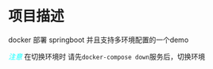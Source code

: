 # 项目描述
docker 部署 springboot 并且支持多环境配置的一个demo

*<font color=#00ffff>注意</font>*  在切换环境时 请先`docker-compose down`服务后，切换环境
